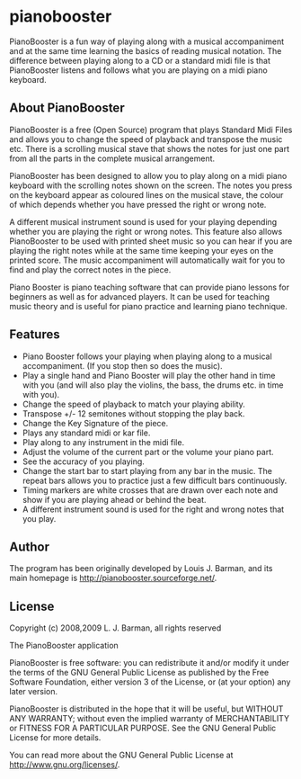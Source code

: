 # pianobooster

PianoBooster is a fun way of playing along with a musical accompaniment and at the same time learning the basics of reading musical notation. The difference between playing along to a CD or a standard midi file is that PianoBooster listens and follows what you are playing on a midi piano keyboard.

## About PianoBooster

PianoBooster is a free (Open Source) program that plays Standard Midi Files and allows you to change the speed of playback and transpose the music etc. There is a scrolling musical stave that shows the notes for just one part from all the parts in the complete musical arrangement. 

PianoBooster has been designed to allow you to play along on a midi piano keyboard with the scrolling notes shown on the screen. The notes you press on the keyboard appear as coloured lines on the musical stave, the colour of which depends whether you have pressed the right or wrong note.

A different musical instrument sound is used for your playing depending whether you are playing the right or wrong notes. This feature also allows PianoBooster to be used with printed sheet music so you can hear if you are playing the right notes while at the same time keeping your eyes on the printed score. The music accompaniment will automatically wait for you to find and play the correct notes in the piece.

Piano Booster is piano teaching software that can provide piano lessons for beginners as well as for advanced players. It can be used for teaching music theory and is useful for piano practice and learning piano technique.

## Features

 * Piano Booster follows your playing when playing along to a musical accompaniment. (If you stop then so does the music).
 * Play a single hand and Piano Booster will play the other hand in time with you (and will also play the violins, the bass, the drums etc. in time with you).
 * Change the speed of playback to match your playing ability.
 * Transpose +/- 12 semitones without stopping the play back.
 * Change the Key Signature of the piece.
 * Plays any standard midi or kar file.
 * Play along to any instrument in the midi file.
 * Adjust the volume of the current part or the volume your piano part.
 * See the accuracy of you playing.
 * Change the start bar to start playing from any bar in the music. The repeat bars allows you to practice just a few difficult bars continuously.
 * Timing markers are white crosses that are drawn over each note and show if you are playing ahead or behind the beat.
 * A different instrument sound is used for the right and wrong notes that you play.

## Author

The program has been originally developed by Louis J. Barman, and its main homepage is <http://pianobooster.sourceforge.net/>.

## License

Copyright (c) 2008,2009 L. J. Barman, all rights reserved

The PianoBooster application

PianoBooster is free software: you can redistribute it and/or modify it under the terms of the GNU General Public License as published by the Free Software Foundation, either version 3 of the License, or (at your option) any later version.

PianoBooster is distributed in the hope that it will be useful, but WITHOUT ANY WARRANTY; without even the implied warranty of MERCHANTABILITY or FITNESS FOR A PARTICULAR PURPOSE.  See the GNU General Public License for more details.

You can read more about the GNU General Public License at <http://www.gnu.org/licenses/>.
 